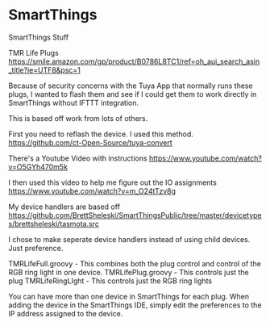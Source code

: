 # SmartThings
SmartThings Stuff

TMR Life Plugs
https://smile.amazon.com/gp/product/B0786L8TC1/ref=oh_aui_search_asin_title?ie=UTF8&psc=1

Because of security concerns with the Tuya App that normally runs these plugs, I wanted to flash them and see if I could get them to work directly in SmartThings without IFTTT integration.

This is based off work from lots of others.  

First you need to reflash the device.  I used this method.
https://github.com/ct-Open-Source/tuya-convert

There's a Youtube Video with instructions
https://www.youtube.com/watch?v=O5GYh470m5k

I then used this video to help me figure out the IO assignments
https://www.youtube.com/watch?v=m_O24tTzv8g

My device handlers are based off
https://github.com/BrettSheleski/SmartThingsPublic/tree/master/devicetypes/brettsheleski/tasmota.src

I chose to make seperate device handlers instead of using child devices.  Just preference.

TMRLifeFull.groovy - This combines both the plug control and control of the RGB ring light in one device.
TMRLifePlug.groovy - This controls just the plug
TMRLifeRingLIght - This controls just the RGB ring lights

You can have more than one device in SmartThings for each plug.  When adding the device in the SmartThings IDE, simply edit the preferences to the IP address assigned to the device.
